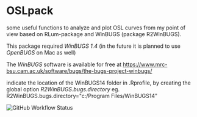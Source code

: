 # OSLpack

some useful functions to analyze and plot OSL curves from my point of view based on RLum-package and WinBUGS (package R2WinBUGS).

This package required _WinBUGS 1.4_
(in the future it is planned to use _OpenBUGS_ on Mac as well)

The _WinBUGS_ software is available for free at
https://www.mrc-bsu.cam.ac.uk/software/bugs/the-bugs-project-winbugs/

indicate the location of the WinBUGS14 folder in .Rprofile, by creating the global option _R2WinBUGS.bugs.directory_
eg. R2WinBUGS.bugs.directory="c:/Program Files/WinBUGS14"


![GitHub Workflow Status](https://img.shields.io/github/workflow/status/Zink-Antoine/OSLpack/CI?label=build)

